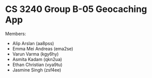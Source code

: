# CS 3240 Group B-05 Geocaching App

Members:
* Alip Arslan (aa8pss)
* Emma Mei Andreas (ema2se)
* Varun Varma (kgy6hy)
* Asmita Kadam (qkn2ua)
* Ethan Christian (vya9tu)
* Jasmine Singh (zsf4ee)

